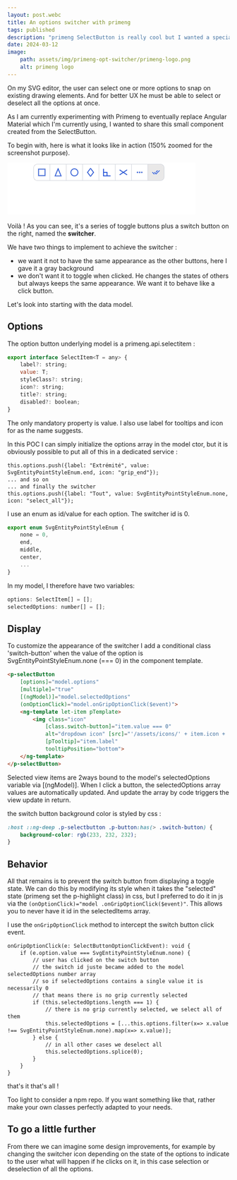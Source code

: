 ```yaml
---
layout: post.webc
title: An options switcher with primeng
tags: published
description: "primeng SelectButton is really cool but I wanted a special one. So I made it !"
date: 2024-03-12
image: 
    path: assets/img/primeng-opt-switcher/primeng-logo.png
    alt: primeng logo
---
```


On my SVG editor, the user can select one or more options to snap on existing drawing elements. And for better UX he must be able to select or deselect all the options at once.

As I am currently experimenting with Primeng to eventually replace Angular Material which I'm currently using, I wanted to share this small component created from the SelectButton.

To begin with, here is what it looks like in action (150% zoomed for the screenshot purpose).

![fina](../assets/img/primeng-opt-switcher/final.gif)

Voilà ! As you can see, it's a series of toggle buttons plus a switch button on the right, named the **switcher**.

We have two things to implement to achieve the switcher :

- we want it not to have the same appearance as the other buttons, here I gave it a gray background
- we don't want it to toggle when clicked. He changes the states of others but always keeps the same appearance. We want it to behave like a click button.

Let's look into starting with the data model.

## Options

The option button underlying model is a primeng.api.selectitem :

```js
export interface SelectItem<T = any> {
    label?: string;
    value: T;
    styleClass?: string;
    icon?: string;
    title?: string;
    disabled?: boolean;
}
```

The only mandatory property is value. I also use label for tooltips and icon for as the name suggests.

In this POC I can simply initialize the options array in the model ctor, but it is obviously possible to put all of this in a dedicated service :

```
this.options.push({label: "Extrémité", value: SvgEntityPointStyleEnum.end, icon: "grip_end"});
... and so on
... and finally the switcher
this.options.push({label: "Tout", value: SvgEntityPointStyleEnum.none, icon: "select_all"});
```

I use an enum as id/value for each option. The switcher id is 0.

```js
export enum SvgEntityPointStyleEnum {
    none = 0,
    end,
    middle,
    center,
	...
}
```

In my model, I therefore have two variables:

```js
options: SelectItem[] = [];
selectedOptions: number[] = [];
```

## Display

To customize the appearance of the switcher I add a conditional class 'switch-button' when the value of the option is SvgEntityPointStyleEnum.none (=== 0) in the component template.

```html
<p-selectButton 
    [options]="model.options" 
    [multiple]="true" 
    [(ngModel)]="model.selectedOptions" 
    (onOptionClick)="model.onGripOptionClick($event)">
    <ng-template let-item pTemplate>
        <img class="icon" 
            [class.switch-button]="item.value === 0" 
            alt="dropdown icon" [src]="'/assets/icons/' + item.icon + '.svg'" 
            [pTooltip]="item.label" 
            tooltipPosition="bottom">
    </ng-template>
</p-selectButton>

```

Selected view items are 2ways bound to the model's selectedOptions variable via [(ngModel)]. When I click a button, the selectedOptions array values are automatically updated. And update the array by code triggers the view update in return.

the switch button background color is styled by css :

```css
:host ::ng-deep .p-selectbutton .p-button:has(> .switch-button) {
    background-color: rgb(233, 232, 232);
}
```

## Behavior

All that remains is to prevent the switch button from displaying a toggle state. We can do this by modifying its style when it takes the "selected" state (primeng set the p-highlight class) in css, but I preferred to do it in js via the `(onOptionClick)="model .onGripOptionClick($event)"`. This allows you to never have it id in the selectedItems array.

I use the `onGripOptionClick` method to intercept the switch button click event.

```
onGripOptionClick(e: SelectButtonOptionClickEvent): void {
    if (e.option.value === SvgEntityPointStyleEnum.none) {
        // user has clicked on the switch button
        // the switch id juste became added to the model selectedOptions number array
        // so if selectedOptions contains a single value it is necessarily 0
        // that means there is no grip currently selected
        if (this.selectedOptions.length === 1) {
        	// there is no grip currently selected, we select all of them
            this.selectedOptions = [...this.options.filter(x=> x.value !== SvgEntityPointStyleEnum.none).map(x=> x.value)];
        } else {
        	// in all other cases we deselect all
            this.selectedOptions.splice(0);
        }
    }
}
```

that's it that's all !

Too light to consider a npm repo. If you want something like that, rather make your own classes perfectly adapted to your needs.

## To go a little further

From there we can imagine some design improvements, for example by changing the switcher icon depending on the state of the options to indicate to the user what will happen if he clicks on it, in this case selection or deselection of all the options.